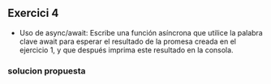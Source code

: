 ## Exercici 4

* Uso de async/await: Escribe una función asíncrona que utilice la palabra clave await para esperar el resultado de la promesa creada en el ejercicio 1, y que después imprima este resultado en la consola.

### solucion propuesta